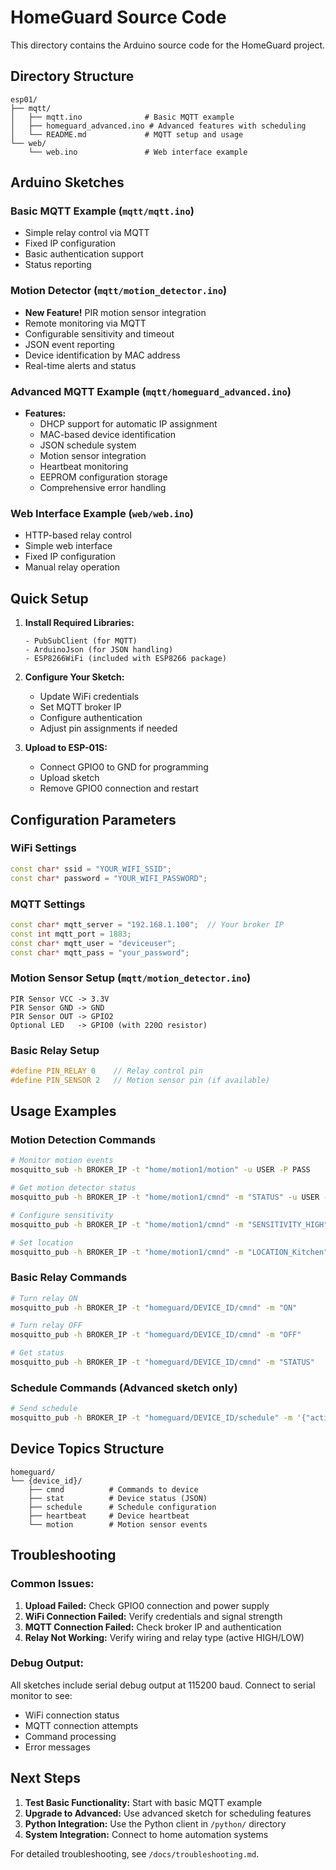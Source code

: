 # HomeGuard Source Code

This directory contains the Arduino source code for the HomeGuard project.

## Directory Structure

```
esp01/
├── mqtt/
│   ├── mqtt.ino              # Basic MQTT example
│   ├── homeguard_advanced.ino # Advanced features with scheduling
│   └── README.md             # MQTT setup and usage
└── web/
    └── web.ino               # Web interface example
```

## Arduino Sketches

### Basic MQTT Example (`mqtt/mqtt.ino`)
- Simple relay control via MQTT
- Fixed IP configuration
- Basic authentication support
- Status reporting

### Motion Detector (`mqtt/motion_detector.ino`)
- **New Feature!** PIR motion sensor integration
- Remote monitoring via MQTT
- Configurable sensitivity and timeout
- JSON event reporting
- Device identification by MAC address
- Real-time alerts and status

### Advanced MQTT Example (`mqtt/homeguard_advanced.ino`)
- **Features:**
  - DHCP support for automatic IP assignment
  - MAC-based device identification
  - JSON schedule system
  - Motion sensor integration
  - Heartbeat monitoring
  - EEPROM configuration storage
  - Comprehensive error handling

### Web Interface Example (`web/web.ino`)
- HTTP-based relay control
- Simple web interface
- Fixed IP configuration
- Manual relay operation

## Quick Setup

1. **Install Required Libraries:**
   ```
   - PubSubClient (for MQTT)
   - ArduinoJson (for JSON handling)
   - ESP8266WiFi (included with ESP8266 package)
   ```

2. **Configure Your Sketch:**
   - Update WiFi credentials
   - Set MQTT broker IP
   - Configure authentication
   - Adjust pin assignments if needed

3. **Upload to ESP-01S:**
   - Connect GPIO0 to GND for programming
   - Upload sketch
   - Remove GPIO0 connection and restart

## Configuration Parameters

### WiFi Settings
```cpp
const char* ssid = "YOUR_WIFI_SSID";
const char* password = "YOUR_WIFI_PASSWORD";
```

### MQTT Settings
```cpp
const char* mqtt_server = "192.168.1.100";  // Your broker IP
const int mqtt_port = 1883;
const char* mqtt_user = "deviceuser";
const char* mqtt_pass = "your_password";
```

### Motion Sensor Setup (`mqtt/motion_detector.ino`)
```
PIR Sensor VCC -> 3.3V
PIR Sensor GND -> GND
PIR Sensor OUT -> GPIO2
Optional LED   -> GPIO0 (with 220Ω resistor)
```

### Basic Relay Setup
```cpp
#define PIN_RELAY 0    // Relay control pin
#define PIN_SENSOR 2   // Motion sensor pin (if available)
```

## Usage Examples

### Motion Detection Commands
```bash
# Monitor motion events
mosquitto_sub -h BROKER_IP -t "home/motion1/motion" -u USER -P PASS

# Get motion detector status  
mosquitto_pub -h BROKER_IP -t "home/motion1/cmnd" -m "STATUS" -u USER -P PASS

# Configure sensitivity
mosquitto_pub -h BROKER_IP -t "home/motion1/cmnd" -m "SENSITIVITY_HIGH" -u USER -P PASS

# Set location
mosquitto_pub -h BROKER_IP -t "home/motion1/cmnd" -m "LOCATION_Kitchen" -u USER -P PASS
```

### Basic Relay Commands
```bash
# Turn relay ON
mosquitto_pub -h BROKER_IP -t "homeguard/DEVICE_ID/cmnd" -m "ON"

# Turn relay OFF
mosquitto_pub -h BROKER_IP -t "homeguard/DEVICE_ID/cmnd" -m "OFF"

# Get status
mosquitto_pub -h BROKER_IP -t "homeguard/DEVICE_ID/cmnd" -m "STATUS"
```

### Schedule Commands (Advanced sketch only)
```bash
# Send schedule
mosquitto_pub -h BROKER_IP -t "homeguard/DEVICE_ID/schedule" -m '{"active":true,"hour":20,"minute":30,"duration":60,"action":true,"days":"1234567"}'
```

## Device Topics Structure

```
homeguard/
└── {device_id}/
    ├── cmnd          # Commands to device
    ├── stat          # Device status (JSON)
    ├── schedule      # Schedule configuration
    ├── heartbeat     # Device heartbeat
    └── motion        # Motion sensor events
```

## Troubleshooting

### Common Issues:
1. **Upload Failed:** Check GPIO0 connection and power supply
2. **WiFi Connection Failed:** Verify credentials and signal strength
3. **MQTT Connection Failed:** Check broker IP and authentication
4. **Relay Not Working:** Verify wiring and relay type (active HIGH/LOW)

### Debug Output:
All sketches include serial debug output at 115200 baud. Connect to serial monitor to see:
- WiFi connection status
- MQTT connection attempts
- Command processing
- Error messages

## Next Steps

1. **Test Basic Functionality:** Start with basic MQTT example
2. **Upgrade to Advanced:** Use advanced sketch for scheduling features
3. **Python Integration:** Use the Python client in `/python/` directory
4. **System Integration:** Connect to home automation systems

For detailed troubleshooting, see `/docs/troubleshooting.md`.